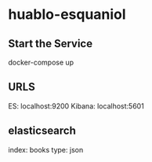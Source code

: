 # huablo-esquaniol

## Start the Service

docker-compose up

## URLS

ES: localhost:9200
Kibana: localhost:5601

## elasticsearch

index: books
type: json
